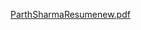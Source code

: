 [ParthSharmaResumenew.pdf](https://github.com/user-attachments/files/21175048/ParthSharmaResumenew.pdf)
